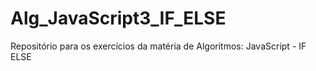 # Alg_JavaScript3_IF_ELSE
Repositório para os exercícios da matéria de Algoritmos: JavaScript - IF ELSE
